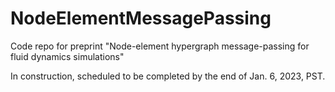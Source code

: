 # NodeElementMessagePassing
Code repo for preprint "Node-element hypergraph message-passing for fluid dynamics simulations"

In construction, scheduled to be completed by the end of Jan. 6, 2023, PST.
